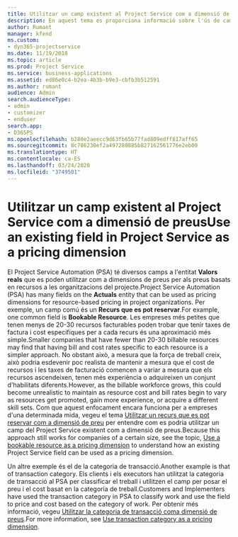 ```yaml
---
title: Utilitzar un camp existent al Project Service com a dimensió de preus
description: En aquest tema es proporciona informació sobre l'ús de camps del Project Service existents com a dimensions de preus.
author: Rumant
manager: kfend
ms.custom:
- dyn365-projectservice
ms.date: 11/19/2018
ms.topic: article
ms.prod: Project Service
ms.service: business-applications
ms.assetid: ed86e0c4-b2ea-4b3b-b9e3-cbfb3b512591
ms.author: rumant
audience: Admin
search.audienceType:
- admin
- customizer
- enduser
search.app:
- D365PS
ms.openlocfilehash: b280e2aeecc9d63fb65b77fad809edff817aff65
ms.sourcegitcommit: 8c786230ef2a497280885b827162561776e2eb00
ms.translationtype: HT
ms.contentlocale: ca-ES
ms.lasthandoff: 03/24/2020
ms.locfileid: "3749501"
---
```

# <a name="use-an-existing-field-in-project-service-as-a-pricing-dimension"></a><span data-ttu-id="47e24-103">Utilitzar un camp existent al Project Service com a dimensió de preus</span><span class="sxs-lookup"><span data-stu-id="47e24-103">Use an existing field in Project Service as a pricing dimension</span></span>

<span data-ttu-id="47e24-104">El Project Service Automation (PSA) té diversos camps a l'entitat **Valors reals** que es poden utilitzar com a dimensions de preus per als preus basats en recursos a les organitzacions del projecte.</span><span class="sxs-lookup"><span data-stu-id="47e24-104">Project Service Automation (PSA) has many fields on the **Actuals** entity that can be used as pricing dimensions for resource-based pricing in project organizations.</span></span> <span data-ttu-id="47e24-105">Per exemple, un camp comú és un **Recurs que es pot reservar**.</span><span class="sxs-lookup"><span data-stu-id="47e24-105">For example, one common field is **Bookable Resource**.</span></span> <span data-ttu-id="47e24-106">Les empreses més petites que tenen menys de 20-30 recursos facturables poden trobar que tenir taxes de factura i cost específiques per a cada recurs és una aproximació més simple.</span><span class="sxs-lookup"><span data-stu-id="47e24-106">Smaller companies that have fewer than 20-30 billable resources may find that having bill and cost rates specific to each resource is a simpler approach.</span></span> <span data-ttu-id="47e24-107">No obstant això, a mesura que la força de treball creix, això podria esdevenir poc realista de mantenir a mesura que el cost de recursos i les taxes de facturació comencen a variar a mesura que els recursos ascendeixen, tenen més experiència o adquireixen un conjunt d'habilitats diferents.</span><span class="sxs-lookup"><span data-stu-id="47e24-107">However, as the billable workforce grows, this could become unrealistic to maintain as resource cost and bill rates begin to vary as resources get promoted, gain more experience, or acquire a different skill sets.</span></span> <span data-ttu-id="47e24-108">Com que aquest enfocament encara funciona per a empreses d'una determinada mida, vegeu el tema [Utilitzar un recurs que es pot reservar com a dimensió de preu](bookable-resource-pricing-dimension.md) per entendre com es podria utilitzar un camp del Project Service existent com a dimensió de preus.</span><span class="sxs-lookup"><span data-stu-id="47e24-108">Because this approach still works for companies of a certain size, see the topic, [Use a bookable resource as a pricing dimension](bookable-resource-pricing-dimension.md) to understand how an existing Project Service field can be used as a pricing dimension.</span></span>

<span data-ttu-id="47e24-109">Un altre exemple és el de la categoria de transacció.</span><span class="sxs-lookup"><span data-stu-id="47e24-109">Another example is that of transaction category.</span></span> <span data-ttu-id="47e24-110">Els clients i els executors han utilitzat la categoria de transacció al PSA per classificar el treball i utilitzen el camp per posar el preu i el cost basat en la categoria de treball.</span><span class="sxs-lookup"><span data-stu-id="47e24-110">Customers and Implementers have used the transaction category in PSA to classify work and use the field to price and cost based on the category of work.</span></span> <span data-ttu-id="47e24-111">Per obtenir més informació, vegeu [Utilitzar la categoria de transacció coma dimensió de preus](transaction-category-pricing-dimension.md).</span><span class="sxs-lookup"><span data-stu-id="47e24-111">For more information, see [Use transaction category as a pricing dimension](transaction-category-pricing-dimension.md).</span></span>
